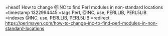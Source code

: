 =head1 How to change @INC to find Perl modules in non-standard locations
=timestamp 1322994445
=tags Perl, @INC, use, PERLLIB, PERL5LIB
=indexes @INC, use, PERLLIB, PERL5LIB
=redirect https://perlmaven.com/how-to-change-inc-to-find-perl-modules-in-non-standard-locations
